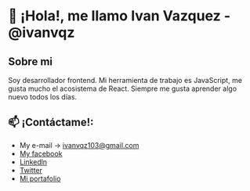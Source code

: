 # 👋 ¡Hola!, me llamo Ivan Vazquez - @ivanvqz
## Sobre mi
Soy desarrollador frontend. Mi herramienta de trabajo es JavaScript, me gusta mucho el acosistema de React. Siempre me gusta aprender algo nuevo todos los días. <br>
<!--- 
- 👀 I’m interested in japanese culture, I love to see how people create their projects.
- 🌱 I’m currently learning about web development and programming in Java, Python and C#.
- 💞️ I’m looking to collaborate on littles projects to earn experience.
--->
## 📫 ¡Contáctame!:
- My e-mail -> ivanvqz103@gmail.com <br>
- [My facebook](https://www.facebook.com/ivanvqz103)
- [Linkedln](www.linkedin.com/in/ivanvqz103)
- [Twitter](https://twitter.com/ivanvz172)
- [Mi portafolio](https://ivanvazquez.vercel.app/)

<!---
ivanvqz/ivanvqz is a ✨ special ✨ repository because its `README.md` (this file) appears on your GitHub profile.
You can click the Preview link to take a look at your changes.
--->

